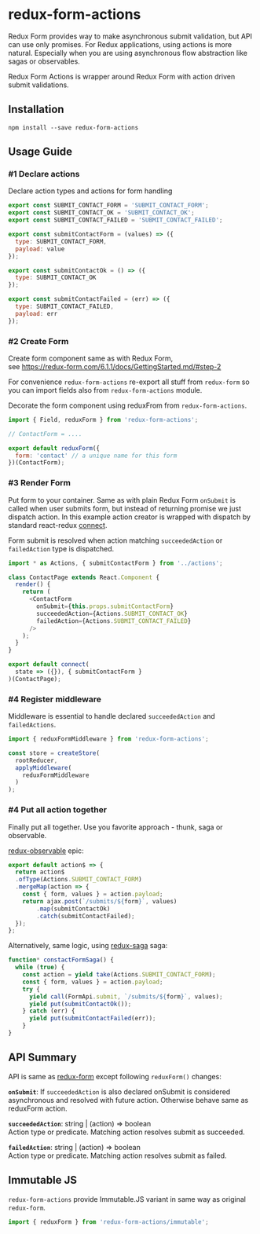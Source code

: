 # redux-form-actions

Redux Form provides way to make asynchronous submit validation,
but API can use only promises. For Redux applications, using actions is more natural.
Especially when you are using asynchronous flow abstraction like sagas or observables.

Redux Form Actions is wrapper around Redux Form with action driven submit validations.

## Installation

```
npm install --save redux-form-actions
```

## Usage Guide

### #1 Declare actions

Declare action types and actions for form handling

```javascript
export const SUBMIT_CONTACT_FORM = 'SUBMIT_CONTACT_FORM';
export const SUBMIT_CONTACT_OK = 'SUBMIT_CONTACT_OK';
export const SUBMIT_CONTACT_FAILED = 'SUBMIT_CONTACT_FAILED';

export const submitContactForm = (values) => ({
  type: SUBMIT_CONTACT_FORM,
  payload: value
});

export const submitContactOk = () => ({
  type: SUBMIT_CONTACT_OK
});

export const submitContactFailed = (err) => ({
  type: SUBMIT_CONTACT_FAILED,
  payload: err
});
```

### #2 Create Form

Create form component same as with Redux Form,<br>
see https://redux-form.com/6.1.1/docs/GettingStarted.md/#step-2

For convenience `redux-form-actions` re-export all stuff from `redux-form` so
you can import fields also from `redux-form-actions` module.

Decorate the form component using reduxFrom from `redux-form-actions`.

```javascript
import { Field, reduxForm } from 'redux-form-actions';

// ContactForm = ....

export default reduxForm({
  form: 'contact' // a unique name for this form
})(ContactForm);
```

### #3 Render Form

Put form to your container. Same as with plain Redux Form `onSubmit` is
called when user submits form, but instead of returning promise we just
dispatch action. In this example action creator is wrapped with dispatch by
standard react-redux [connect](https://github.com/reactjs/react-redux/blob/master/docs/api.md#connectmapstatetoprops-mapdispatchtoprops-mergeprops-options).

Form submit is resolved when action matching
`succeededAction` or `failedAction` type is dispatched.

```javascript
import * as Actions, { submitContactForm } from '../actions';

class ContactPage extends React.Component {  
  render() {
    return (
      <ContactForm
        onSubmit={this.props.submitContactForm}
        succeededAction={Actions.SUBMIT_CONTACT_OK}
        failedAction={Actions.SUBMIT_CONTACT_FAILED}
      />
    );
  }
}

export default connect(
  state => ({}), { submitContactForm }
)(ContactPage);

```

### #4 Register middleware

Middleware is essential to handle declared `succeededAction` and `failedActions`.

```javascript
import { reduxFormMiddleware } from 'redux-form-actions';

const store = createStore(
  rootReducer,
  applyMiddleware(
    reduxFormMiddleware
  )
);
```

### #4 Put all action together

Finally put all together. Use you favorite approach - thunk, saga or observable.

[redux-observable](https://redux-observable.js.org/) epic:
```javascript
export default action$ => {
  return action$
  .ofType(Actions.SUBMIT_CONTACT_FORM)
  .mergeMap(action => {
    const { form, values } = action.payload;
    return ajax.post(`/submits/${form}`, values)
        .map(submitContactOk)
        .catch(submitContactFailed);
  });
};
```

Alternatively, same logic, using [redux-saga](http://yelouafi.github.io/redux-saga/) saga:
```javascript
function* constactFormSaga() {
  while (true) {
    const action = yield take(Actions.SUBMIT_CONTACT_FORM);
    const { form, values } = action.payload;
    try {
      yield call(FormApi.submit, `/submits/${form}`, values);
      yield put(submitContactOk());
    } catch (err) {
      yield put(submitContactFailed(err));
    }
}
```

## API Summary

API is same as [redux-form](http://redux-form.com/6.1.1/docs/api/) except following `reduxForm()` changes:

<code><b>onSubmit</b></code>:
If `succeededAction` is also declared onSubmit is considered asynchronous and resolved with future action.
Otherwise behave same as reduxForm action.

<code><b>succeededAction</b></code>: string | (action) => boolean<br>
Action type or predicate. Matching action resolves submit as succeeded.

<code><b>failedAction</b></code>: string | (action) => boolean<br>
Action type or predicate. Matching action resolves submit as failed.

## Immutable JS

`redux-form-actions` provide Immutable.JS variant in same way as original `redux-form`.

```javascript
import { reduxForm } from 'redux-form-actions/immutable';
```
